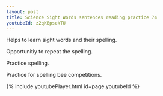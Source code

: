 ```yaml
---
layout: post
title: Science Sight Words sentences reading practice 74
youtubeId: z2qKBpsekTU
---
```

 
 
Helps to learn sight words and their spelling.

Opportunitiy to repeat the spelling. 

Practice spelling. 
 
Practice for spelling bee competitions. 
 
{% include youtubePlayer.html id=page.youtubeId %}
 
 
